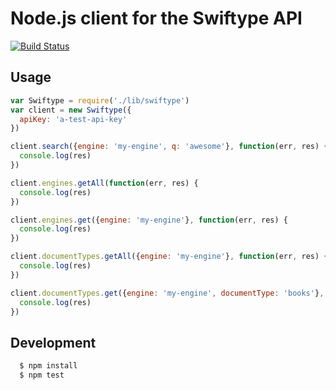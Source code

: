 # Node.js client for the Swiftype API

[![Build Status](https://travis-ci.org/swiftype/swiftype-node.svg?branch=master)](https://travis-ci.org/swiftype/swiftype-node)

## Usage

``` javascript
var Swiftype = require('./lib/swiftype')
var client = new Swiftype({
  apiKey: 'a-test-api-key'
})

client.search({engine: 'my-engine', q: 'awesome'}, function(err, res) {
  console.log(res)
})

client.engines.getAll(function(err, res) {
  console.log(res)
})

client.engines.get({engine: 'my-engine'}, function(err, res) {
  console.log(res)
})

client.documentTypes.getAll({engine: 'my-engine'}, function(err, res) {
  console.log(res)
})

client.documentTypes.get({engine: 'my-engine', documentType: 'books'}, function(err, res) {
  console.log(res)
})
```

## Development

``` sh
  $ npm install
  $ npm test
```
